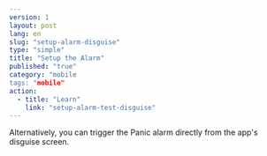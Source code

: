 ```yaml
---
version: 1
layout: post
lang: en
slug: "setup-alarm-disguise"
type: "simple"
title: "Setup the Alarm"
published: "true"
category: "mobile
tags: "mobile"
action: 
  - title: "Learn"
    link: "setup-alarm-test-disguise"
---
```


Alternatively, you can trigger the Panic alarm directly from the app's disguise screen.